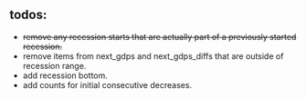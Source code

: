 ## todos:
* ~~remove any recession starts that are actually part of a previously started recession.~~
* remove items from next_gdps and next_gdps_diffs that are outside of recession range.
* add recession bottom.
* add counts for initial consecutive decreases.
